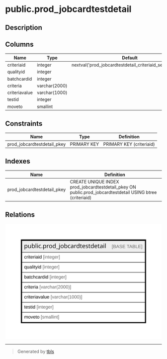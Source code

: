 # public.prod_jobcardtestdetail

## Description

## Columns

| Name | Type | Default | Nullable | Children | Parents | Comment |
| ---- | ---- | ------- | -------- | -------- | ------- | ------- |
| criteriaid | integer | nextval('prod_jobcardtestdetail_criteriaid_seq'::regclass) | false |  |  |  |
| qualityid | integer |  | true |  |  |  |
| batchcardid | integer |  | true |  |  |  |
| criteria | varchar(2000) |  | true |  |  |  |
| criteriavalue | varchar(1000) |  | true |  |  |  |
| testid | integer |  | true |  |  |  |
| moveto | smallint |  | true |  |  |  |

## Constraints

| Name | Type | Definition |
| ---- | ---- | ---------- |
| prod_jobcardtestdetail_pkey | PRIMARY KEY | PRIMARY KEY (criteriaid) |

## Indexes

| Name | Definition |
| ---- | ---------- |
| prod_jobcardtestdetail_pkey | CREATE UNIQUE INDEX prod_jobcardtestdetail_pkey ON public.prod_jobcardtestdetail USING btree (criteriaid) |

## Relations

![er](public.prod_jobcardtestdetail.svg)

---

> Generated by [tbls](https://github.com/k1LoW/tbls)

